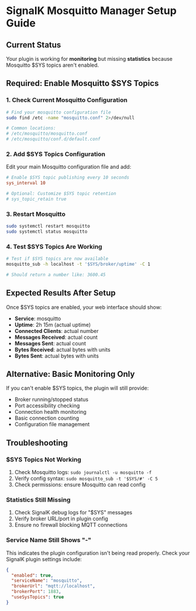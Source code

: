 # SignalK Mosquitto Manager Setup Guide

## Current Status
Your plugin is working for **monitoring** but missing **statistics** because Mosquitto $SYS topics aren't enabled.

## Required: Enable Mosquitto $SYS Topics

### 1. Check Current Mosquitto Configuration
```bash
# Find your mosquitto configuration file
sudo find /etc -name "mosquitto.conf" 2>/dev/null

# Common locations:
# /etc/mosquitto/mosquitto.conf
# /etc/mosquitto/conf.d/default.conf
```

### 2. Add $SYS Topics Configuration
Edit your main Mosquitto configuration file and add:

```conf
# Enable $SYS topic publishing every 10 seconds
sys_interval 10

# Optional: Customize $SYS topic retention
# sys_topic_retain true
```

### 3. Restart Mosquitto
```bash
sudo systemctl restart mosquitto
sudo systemctl status mosquitto
```

### 4. Test $SYS Topics Are Working
```bash
# Test if $SYS topics are now available
mosquitto_sub -h localhost -t '$SYS/broker/uptime' -C 1

# Should return a number like: 3600.45
```

## Expected Results After Setup

Once $SYS topics are enabled, your web interface should show:

- **Service**: mosquitto
- **Uptime**: 2h 15m (actual uptime)
- **Connected Clients**: actual number
- **Messages Received**: actual count
- **Messages Sent**: actual count  
- **Bytes Received**: actual bytes with units
- **Bytes Sent**: actual bytes with units

## Alternative: Basic Monitoring Only

If you can't enable $SYS topics, the plugin will still provide:
- Broker running/stopped status
- Port accessibility checking
- Connection health monitoring
- Basic connection counting
- Configuration file management

## Troubleshooting

### $SYS Topics Not Working
1. Check Mosquitto logs: `sudo journalctl -u mosquitto -f`
2. Verify config syntax: `sudo mosquitto_sub -t '$SYS/#' -C 5`
3. Check permissions: ensure Mosquitto can read config

### Statistics Still Missing
1. Check SignalK debug logs for "$SYS" messages
2. Verify broker URL/port in plugin config
3. Ensure no firewall blocking MQTT connections

### Service Name Still Shows "-"
This indicates the plugin configuration isn't being read properly. Check your SignalK plugin settings include:

```json
{
  "enabled": true,
  "serviceName": "mosquitto",
  "brokerUrl": "mqtt://localhost",
  "brokerPort": 1883,
  "useSysTopics": true
}
```